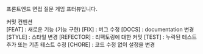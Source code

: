 프론트엔드 면접 질문 게임 프터뷰입니다.

커밋 컨벤션 <br/>
[FEAT] : 새로운 기능 (기능 구현)
[FIX] : 버그 수정
[DOCS] : documentation 변경
[STYLE] : 스타일 변경
[REFECTOR] : 리팩토링에 대한 커밋
[TEST] : 누락된 테스트 추가 또는 기존 테스트 수정
[CHORE] : 코드 수정 없이 설정을 변경
